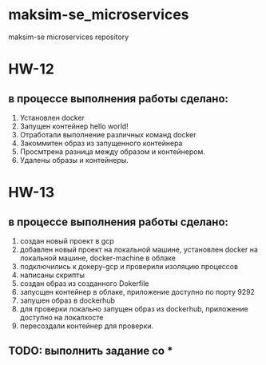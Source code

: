 # maksim-se_microservices
maksim-se microservices repository

# HW-12
## в процессе выполнения работы сделано:
1. Установлен docker
2. Запущен контейнер hello world!
3. Отработали выполнение различных команд docker
4. Закоммитен образ из запущенного контейнера
5. Просмтрена разница между образом и контейнером.
6. Удалены образы и контейнеры.


# HW-13
## в процессе выполнения работы сделано:
1. создан новый проект в gcp
2. добавлен новый проект на локальной машине, установлен docker на локальной машине, docker-machine в облаке
3. подключились к докеру-gcp и проверили изоляцию процессов
4. написаны скрипты
5. создан образ из созданного Dokerfile
6. запусщен контейнер в облаке, приложение доступно по порту 9292
7. запушен образ в dockerhub
8. для проверки локально запущен образ из dockerhub, приложение доступно на локалхосте
9. пересоздали контейнер для проверки.

## TODO: выполнить задание со *

